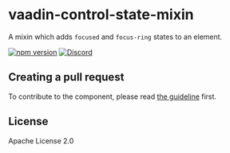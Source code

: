 # vaadin-control-state-mixin

A mixin which adds `focused` and `focus-ring` states to an element.

[![npm version](https://badgen.net/npm/v/@vaadin/vaadin-control-state-mixin)](https://www.npmjs.com/package/@vaadin/vaadin-control-state-mixin)
[![Discord](https://img.shields.io/discord/732335336448852018?label=discord)](https://discord.gg/PHmkCKC)

## Creating a pull request

  To contribute to the component, please read [the guideline](https://github.com/vaadin/vaadin-core/blob/master/CONTRIBUTING.md) first.

## License

Apache License 2.0
